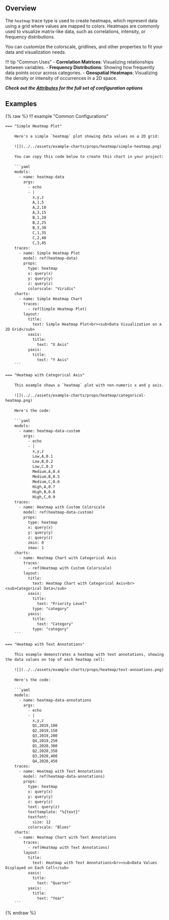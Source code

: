 
## Overview

The `heatmap` trace type is used to create heatmaps, which represent data using a grid where values are mapped to colors. Heatmaps are commonly used to visualize matrix-like data, such as correlations, intensity, or frequency distributions.

You can customize the colorscale, gridlines, and other properties to fit your data and visualization needs.

!!! tip "Common Uses"
    - **Correlation Matrices**: Visualizing relationships between variables.
    - **Frequency Distributions**: Showing how frequently data points occur across categories.
    - **Geospatial Heatmaps**: Visualizing the density or intensity of occurrences in a 2D space.

_**Check out the [Attributes](../configuration/Trace/Props/Heatmap/#attributes) for the full set of configuration options**_

## Examples

{% raw %}
!!! example "Common Configurations"

    === "Simple Heatmap Plot"

        Here's a simple `heatmap` plot showing data values on a 2D grid:

        ![](../../assets/example-charts/props/heatmap/simple-heatmap.png)

        You can copy this code below to create this chart in your project:

        ```yaml
        models:
          - name: heatmap-data
            args:
              - echo
              - |
                x,y,z
                A,1,5
                A,2,10
                A,3,15
                B,1,20
                B,2,25
                B,3,30
                C,1,35
                C,2,40
                C,3,45
        traces:
          - name: Simple Heatmap Plot
            model: ref(heatmap-data)
            props:
              type: heatmap
              x: query(x)
              y: query(y)
              z: query(z)
              colorscale: "Viridis"
        charts:
          - name: Simple Heatmap Chart
            traces:
              - ref(Simple Heatmap Plot)
            layout:
              title:
                text: Simple Heatmap Plot<br><sub>Data Visualization on a 2D Grid</sub>
              xaxis:
                title:
                  text: "X Axis"
              yaxis:
                title:
                  text: "Y Axis"
        ```

    === "Heatmap with Categorical Axis"

        This example shows a `heatmap` plot with non-numeric x and y axis. 

        ![](../../assets/example-charts/props/heatmap/categorical-heatmap.png)

        Here's the code:

        ```yaml
        models:
          - name: heatmap-data-custom
            args:
              - echo
              - |
                x,y,z
                Low,A,0.1
                Low,B,0.2
                Low,C,0.3
                Medium,A,0.4
                Medium,B,0.5
                Medium,C,0.6
                High,A,0.7
                High,B,0.8
                High,C,0.9
        traces:
          - name: Heatmap with Custom Colorscale
            model: ref(heatmap-data-custom)
            props:
              type: heatmap
              x: query(x)
              y: query(y)
              z: query(z)
              zmin: 0
              zmax: 1
        charts:
          - name: Heatmap Chart with Categorical Axis
            traces:
              - ref(Heatmap with Custom Colorscale)
            layout:
              title:
                text: Heatmap Chart with Categorical Axis<br><sub>Categorical Data</sub>
              xaxis:
                title:
                  text: "Priority Level"
                type: "category"
              yaxis:
                title:
                  text: "Category"
                type: "category"
        ```

    === "Heatmap with Text Annotations"

        This example demonstrates a heatmap with text annotations, showing the data values on top of each heatmap cell:

        ![](../../assets/example-charts/props/heatmap/text-annoations.png)

        Here's the code:

        ```yaml
        models:
          - name: heatmap-data-annotations
            args:
              - echo
              - |
                x,y,z
                Q1,2019,100
                Q2,2019,150
                Q3,2019,200
                Q4,2019,250
                Q1,2020,300
                Q2,2020,350
                Q3,2020,400
                Q4,2020,450
        traces:
          - name: Heatmap with Text Annotations
            model: ref(heatmap-data-annotations)
            props:
              type: heatmap
              x: query(x)
              y: query(y)
              z: query(z)
              text: query(z)
              texttemplate: "%{text}"
              textfont:
                size: 12
              colorscale: "Blues"
        charts:
          - name: Heatmap Chart with Text Annotations
            traces:
              - ref(Heatmap with Text Annotations)
            layout:
              title:
                text: Heatmap with Text Annotations<br><sub>Data Values Displayed on Each Cell</sub>
              xaxis:
                title:
                  text: "Quarter"
              yaxis:
                title:
                  text: "Year"
        ```

{% endraw %}
